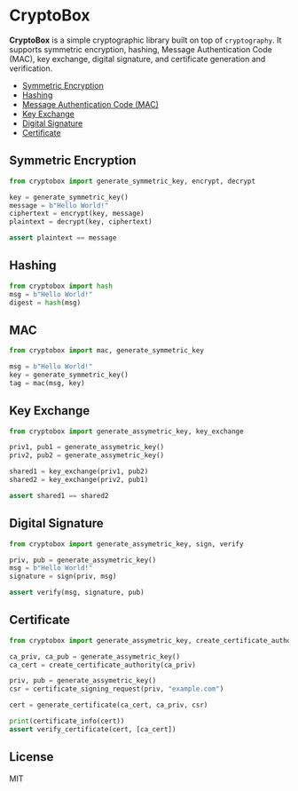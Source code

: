 # CryptoBox

**CryptoBox** is a simple cryptographic library built on top of `cryptography`. It supports symmetric encryption, hashing, Message Authentication Code (MAC), key exchange, digital signature, and certificate generation and verification.

- [Symmetric Encryption](#symmetric-encryption)
- [Hashing](#hashing)
- [Message Authentication Code (MAC)](#mac)
- [Key Exchange](#key-exchange)
- [Digital Signature](#digital-signature)
- [Certificate](#certificate)

## Symmetric Encryption

```python
from cryptobox import generate_symmetric_key, encrypt, decrypt

key = generate_symmetric_key()
message = b"Hello World!"
ciphertext = encrypt(key, message)
plaintext = decrypt(key, ciphertext)

assert plaintext == message
```

## Hashing

```python
from cryptobox import hash
msg = b"Hello World!"
digest = hash(msg)
```

## MAC

```python
from cryptobox import mac, generate_symmetric_key

msg = b"Hello World!"
key = generate_symmetric_key()
tag = mac(msg, key)
```

## Key Exchange

```python
from cryptobox import generate_assymetric_key, key_exchange

priv1, pub1 = generate_assymetric_key()
priv2, pub2 = generate_assymetric_key()

shared1 = key_exchange(priv1, pub2)
shared2 = key_exchange(priv2, pub1)

assert shared1 == shared2
```

## Digital Signature

```python
from cryptobox import generate_assymetric_key, sign, verify

priv, pub = generate_assymetric_key()
msg = b"Hello World!"
signature = sign(priv, msg)

assert verify(msg, signature, pub)
```

## Certificate

```python
from cryptobox import generate_assymetric_key, create_certificate_authority, certificate_signing_request, generate_certificate, verify_certificate

ca_priv, ca_pub = generate_assymetric_key()
ca_cert = create_certificate_authority(ca_priv)

priv, pub = generate_assymetric_key()
csr = certificate_signing_request(priv, "example.com")

cert = generate_certificate(ca_cert, ca_priv, csr)

print(certificate_info(cert))
assert verify_certificate(cert, [ca_cert])
```

## License

MIT